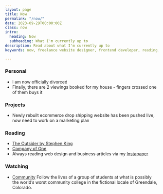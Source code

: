 ```yaml
---
layout: page
title: Now
permalink: "/now/"
date: 2023-09-29T00:00:00Z
class: now
intro:
  heading: Now
  subheading: What I'm currently up to
description: Read about what I'm currently up to
keywords: now, freelance website designer, frontend developer, reading, watching, work

---
```

### Personal
* I am now officially divorced
* Finally, there are 2 viewings booked for my house - fingers crossed one of them buys it

### Projects
* Newly rebuilt ecommerce drop shipping website has been pushed live, now need to work on a marketing plan

### Reading
* [The Outsider by Stephen King](https://bookwyrm.social/book/36200/s/the-outsider "The Outsider by Stephen King")
* [Company of One](https://bookwyrm.social/book/184714/s/company-of-one "Company of One")
* Always reading web design and business articles via my [Instapaper](https://www.instapaper.com/p/juanfernandes "Juan Fernandes on Instapaper")

### Watching
* [Community](https://www.themoviedb.org/tv/18347-community "Community")
  Follow the lives of a group of students at what is possibly the world’s worst community college in the fictional locale of Greendale, Colorado.
